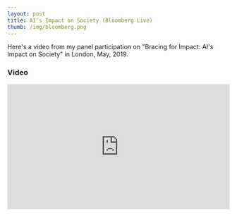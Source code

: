 ```yaml
---
layout: post
title: AI's Impact on Society (Bloomberg Live)
thumb: /img/bloomberg.png
---
```


Here's a video from my panel participation on "Bracing for Impact: AI's Impact on Society" in London, May, 2019.


<h3>Video</h3>
<div style="position:relative;padding-top:56.25%;max-width:600px">
<iframe style="position:absolute;top:0;left:0;width:100%;height:100%;" src="https://www.youtube.com/embed/f_65GqUDwm4" frameborder="0" allow="accelerometer; autoplay; encrypted-media; gyroscope; picture-in-picture" allowfullscreen></iframe>
</div>
